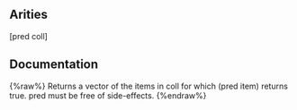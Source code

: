 ## Arities
[pred coll]

## Documentation
{%raw%}
Returns a vector of the items in coll for which
  (pred item) returns true. pred must be free of side-effects.
{%endraw%}
